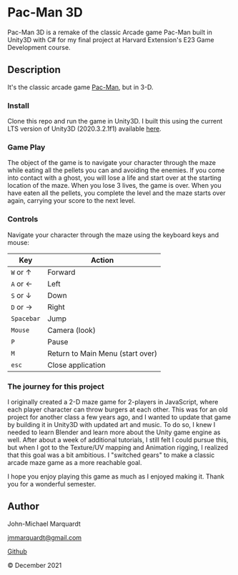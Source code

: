 # Pac-Man 3D

Pac-Man 3D is a remake of the classic Arcade game Pac-Man built in Unity3D with C# for my final project at Harvard Extension's E23 Game Development course.

## Description

It's the classic arcade game [Pac-Man](https://www.pacman.com/en/), but in 3-D.

### Install

Clone this repo and run the game in Unity3D.  I built this using the current LTS version of Unity3D (2020.3.2.1f1) available [here](https://unity.com/products/unity-platform).

### Game Play

The object of the game is to navigate your character through the maze while eating all the pellets you can and avoiding the enemies. If you come into contact with a ghost, you will lose a life and start over at the starting location of the maze.  When you lose 3 lives, the game is over. When you have eaten all the pellets, you complete the level and the maze starts over again, carrying your score to the next level.

### Controls

Navigate your character through the maze using the keyboard keys and mouse:

| Key           | Action     |
| ------------- | ---------- |
| `W` or &uarr; | Forward    |
| `A` or &larr; | Left       |
| `S` or &darr; | Down       |
| `D` or &rarr; | Right      |
| `Spacebar`    | Jump       |
| `Mouse`       | Camera (look) |
| `P`           | Pause      |
| `M`           | Return to Main Menu (start over) |
| `esc`         | Close application |

### The journey for this project

I originally created a 2-D maze game for 2-players in JavaScript, where each player character can throw burgers at each other. This was for an old project for another class a few years ago, and I wanted to update that game by building it in Unity3D with updated art and music. To do so, I knew I needed to learn Blender and learn more about the Unity game engine as well. After about a week of additional tutorials, I still felt I could pursue this, but when I got to the Texture/UV mapping and Animation rigging, I realized that this goal was a bit ambitious. I "switched gears" to make a classic arcade maze game as a more reachable goal.

I hope you enjoy playing this game as much as I enjoyed making it. Thank you for a wonderful semester.

## Author

John-Michael Marquardt 

[jmmarquardt@gmail.com](mailto:jmmarquardt@gmail.com)

[Github](https://github.com/jmmarquardt/pacman3D)

&copy; December 2021
